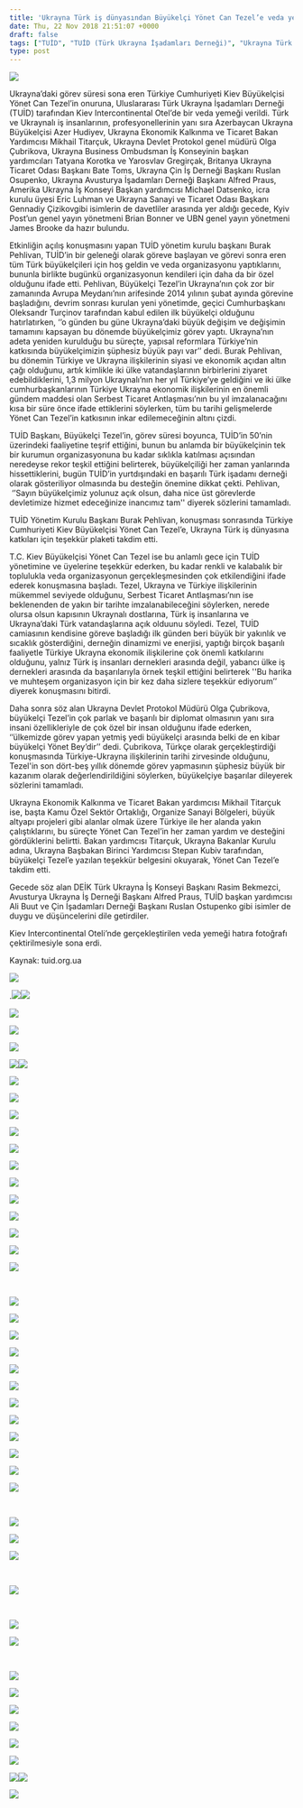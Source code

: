 ```yaml
---
title: 'Ukrayna Türk iş dünyasından Büyükelçi Yönet Can Tezel’e veda yemeği'
date: Thu, 22 Nov 2018 21:51:07 +0000
draft: false
tags: ["TUİD", "TUİD (Türk Ukrayna İşadamları Derneği)", "Ukrayna Türk İş Dünyası", "veda", "Yönet Can Tezel"]
type: post
---
```


![](https://burakpehlivan.org/wp-content/uploads/2018/11/IMG_9217-104.jpg)


Ukrayna’daki görev süresi sona eren Türkiye Cumhuriyeti Kiev Büyükelçisi Yönet Can Tezel’in onuruna, Uluslararası Türk Ukrayna İşadamları Derneği (TUİD) tarafından Kiev Intercontinental Otel’de bir veda yemeği verildi. Türk ve Ukraynalı iş insanlarının, profesyonellerinin yanı sıra Azerbaycan Ukrayna Büyükelçisi Azer Hudiyev, Ukrayna Ekonomik Kalkınma ve Ticaret Bakan Yardımcısı Mikhail Titarçuk, Ukrayna Devlet Protokol genel müdürü Olga Çubrikova, Ukrayna Business Ombudsman İş Konseyinin başkan yardımcıları Tatyana Korotka ve Yarosvlav Gregirçak, Britanya Ukrayna Ticaret Odası Başkanı Bate Toms, Ukrayna Çin İş Derneği Başkanı Ruslan Osupenko, Ukrayna Avusturya İşadamları Derneği Başkanı Alfred Praus, Amerika Ukrayna İş Konseyi Başkan yardımcısı Michael Datsenko, icra kurulu üyesi Eric Luhman ve Ukrayna Sanayi ve Ticaret Odası Başkanı Gennadiy Çizikovgibi isimlerin de davetliler arasında yer aldığı gecede, Kyiv Post’un genel yayın yönetmeni Brian Bonner ve UBN genel yayın yönetmeni James Brooke da hazır bulundu.




Etkinliğin açılış konuşmasını yapan TUİD yönetim kurulu başkanı Burak Pehlivan, TUİD’in bir geleneği olarak göreve başlayan ve görevi sonra eren tüm Türk büyükelçileri için hoş geldin ve veda organizasyonu yaptıklarını, bununla birlikte bugünkü organizasyonun kendileri için daha da bir özel olduğunu ifade etti. Pehlivan, Büyükelçi Tezel’in Ukrayna’nın çok zor bir zamanında Avrupa Meydanı’nın arifesinde 2014 yılının şubat ayında görevine başladığını, devrim sonrası kurulan yeni yönetimde, geçici Cumhurbaşkanı Oleksandr Turçinov tarafından kabul edilen ilk büyükelçi olduğunu hatırlatırken, ‘’o günden bu güne Ukrayna’daki büyük değişim ve değişimin tamamını kapsayan bu dönemde büyükelçimiz görev yaptı. Ukrayna’nın adeta yeniden kurulduğu bu süreçte, yapısal reformlara Türkiye’nin katkısında büyükelçimizin şüphesiz büyük payı var’’ dedi. Burak Pehlivan, bu dönemin Türkiye ve Ukrayna ilişkilerinin siyasi ve ekonomik açıdan altın çağı olduğunu, artık kimlikle iki ülke vatandaşlarının birbirlerini ziyaret edebildiklerini, 1,3 milyon Ukraynalı’nın her yıl Türkiye’ye geldiğini ve iki ülke cumhurbaşkanlarının Türkiye Ukrayna ekonomik ilişkilerinin en önemli gündem maddesi olan Serbest Ticaret Antlaşması’nın bu yıl imzalanacağını kısa bir süre önce ifade ettiklerini söylerken, tüm bu tarihi gelişmelerde Yönet Can Tezel’in katkısının inkar edilemeceğinin altını çizdi.




TUİD Başkanı, Büyükelçi Tezel’in, görev süresi boyunca, TUİD’in 50’nin üzerindeki faaliyetine teşrif ettiğini, bunun bu anlamda bir büyükelçinin tek bir kurumun organizasyonuna bu kadar sıklıkla katılması açısından neredeyse rekor teşkil ettiğini belirterek, büyükelçiliği her zaman yanlarında hissettiklerini, bugün TUİD’in yurtdışındaki en başarılı Türk işadamı derneği olarak gösteriliyor olmasında bu desteğin önemine dikkat çekti. Pehlivan,  ‘’Sayın büyükelçimiz yolunuz açık olsun, daha nice üst görevlerde devletimize hizmet edeceğinize inancımız tam'' diyerek sözlerini tamamladı.




TUİD Yönetim Kurulu Başkanı Burak Pehlivan, konuşması sonrasında Türkiye Cumhuriyeti Kiev Büyükelçisi Yönet Can Tezel’e, Ukrayna Türk iş dünyasına katkıları için teşekkür plaketi takdim etti.




T.C. Kiev Büyükelçisi Yönet Can Tezel ise bu anlamlı gece için TUİD yönetimine ve üyelerine teşekkür ederken, bu kadar renkli ve kalabalık bir toplulukla veda organizasyonun gerçekleşmesinden çok etkilendiğini ifade ederek konuşmasına başladı. Tezel, Ukrayna ve Türkiye ilişkilerinin mükemmel seviyede olduğunu, Serbest Ticaret Antlaşması’nın ise beklenenden de yakın bir tarihte imzalanabileceğini söylerken, nerede olursa olsun kapısının Ukraynalı dostlarına, Türk iş insanlarına ve Ukrayna’daki Türk vatandaşlarına açık olduunu söyledi. Tezel, TUİD camiasının kendisine göreve başladığı ilk günden beri büyük bir yakınlık ve sıcaklık gösterdiğini, derneğin dinamizmi ve enerjisi, yaptığı birçok başarılı faaliyetle Türkiye Ukrayna ekonomik ilişkilerine çok önemli katkılarını olduğunu, yalnız Türk iş insanları dernekleri arasında değil, yabancı ülke iş dernekleri arasında da başarılarıyla örnek teşkil ettiğini belirterek ''Bu harika ve muhteşem organizasyon için bir kez daha sizlere teşekkür ediyorum’’ diyerek konuşmasını bitirdi.




Daha sonra söz alan Ukrayna Devlet Protokol Müdürü Olga Çubrikova, büyükelçi Tezel’in çok parlak ve başarılı bir diplomat olmasının yanı sıra insani özellikleriyle de çok özel bir insan olduğunu ifade ederken, ‘’ülkemizde görev yapan yetmiş yedi büyükelçi arasında belki de en kibar büyükelçi Yönet Bey’dir’’ dedi. Çubrikova, Türkçe olarak gerçekleştirdiği konuşmasında Türkiye-Ukrayna ilişkilerinin tarihi zirvesinde olduğunu, Tezel'in son dört-beş yıllık dönemde görev yapmasının şüphesiz büyük bir kazanım olarak değerlendirildiğini söylerken, büyükelçiye başarılar dileyerek sözlerini tamamladı.




Ukrayna Ekonomik Kalkınma ve Ticaret Bakan yardımcısı Mikhail Titarçuk ise, başta Kamu Özel Sektör Ortaklığı, Organize Sanayi Bölgeleri, büyük altyapı projeleri gibi alanlar olmak üzere Türkiye ile her alanda yakın çalıştıklarını, bu süreçte Yönet Can Tezel’in her zaman yardım ve desteğini gördüklerini belirtti. Bakan yardımcısı Titarçuk, Ukrayna Bakanlar Kurulu adına, Ukrayna Başbakan Birinci Yardımcısı Stepan Kubiv tarafından, büyükelçi Tezel’e yazılan teşekkür belgesini okuyarak, Yönet Can Tezel’e takdim etti.




Gecede söz alan DEİK Türk Ukrayna İş Konseyi Başkanı Rasim Bekmezci, Avusturya Ukrayna İş Derneği Başkanı Alfred Praus, TUİD başkan yardımcısı Ali Buut ve Çin İşadamları Derneği Başkanı Ruslan Ostupenko gibi isimler de duygu ve düşüncelerini dile getirdiler.




Kiev Intercontinental Oteli’nde gerçekleştirilen veda yemeği hatıra fotoğrafı çektirilmesiyle sona erdi.


Kaynak: tuid.org.ua

![](https://burakpehlivan.org/wp-content/uploads/2018/11/IMG_9252-123-Копировать.jpg)


.![](https://burakpehlivan.org/wp-content/uploads/2018/11/IMG_9334-161-Копировать.jpg)![](https://burakpehlivan.org/wp-content/uploads/2018/11/IMG_9428-208-Копировать.jpg)


![](https://burakpehlivan.org/wp-content/uploads/2018/11/IMG_9154-69-Копировать.jpg)

![](https://burakpehlivan.org/wp-content/uploads/2018/11/IMG_9438-211-Копировать.jpg)

![](https://burakpehlivan.org/wp-content/uploads/2018/11/IMG_9424-207-Копировать.jpg)

![](https://burakpehlivan.org/wp-content/uploads/2018/11/IMG_9417-201-Копировать.jpg)![](https://burakpehlivan.org/wp-content/uploads/2018/11/IMG_9403-194-Копировать.jpg)

![](https://burakpehlivan.org/wp-content/uploads/2018/11/IMG_9413-199-Копировать.jpg)

![](https://burakpehlivan.org/wp-content/uploads/2018/11/IMG_9409-197-Копировать.jpg)

![](https://burakpehlivan.org/wp-content/uploads/2018/11/IMG_9082-35-Копировать.jpg)

![](https://burakpehlivan.org/wp-content/uploads/2018/11/IMG_9398-192-Копировать.jpg)

![](https://burakpehlivan.org/wp-content/uploads/2018/11/IMG_9389-187-Копировать.jpg)

![](https://burakpehlivan.org/wp-content/uploads/2018/11/IMG_9378-183-Копировать.jpg)

![](https://burakpehlivan.org/wp-content/uploads/2018/11/IMG_9368-177-Копировать.jpg)

![](https://burakpehlivan.org/wp-content/uploads/2018/11/IMG_9362-175-Копировать.jpg)

![](https://burakpehlivan.org/wp-content/uploads/2018/11/IMG_9352-172-Копировать.jpg)

![](https://burakpehlivan.org/wp-content/uploads/2018/11/IMG_9351-171-Копировать.jpg)

![](https://burakpehlivan.org/wp-content/uploads/2018/11/IMG_9343-166-Копировать.jpg)

![](https://burakpehlivan.org/wp-content/uploads/2018/11/IMG_9336-162-Копировать.jpg)

 

![](https://burakpehlivan.org/wp-content/uploads/2018/11/IMG_9326-156-Копировать.jpg)

![](https://burakpehlivan.org/wp-content/uploads/2018/11/IMG_9297-144-Копировать.jpg)

![](https://burakpehlivan.org/wp-content/uploads/2018/11/IMG_9288-140-Копировать.jpg)

![](https://burakpehlivan.org/wp-content/uploads/2018/11/IMG_9284-137-Копировать.jpg)

![](https://burakpehlivan.org/wp-content/uploads/2018/11/IMG_9259-128-Копировать.jpg)

![](https://burakpehlivan.org/wp-content/uploads/2018/11/IMG_9238-116-Копировать.jpg)

![](https://burakpehlivan.org/wp-content/uploads/2018/11/IMG_9235-114-Копировать.jpg)

![](https://burakpehlivan.org/wp-content/uploads/2018/11/IMG_9231-111-Копировать.jpg)

![](https://burakpehlivan.org/wp-content/uploads/2018/11/IMG_9220-106-Копировать.jpg)

![](https://burakpehlivan.org/wp-content/uploads/2018/11/IMG_9214-102-Копировать.jpg)

![](https://burakpehlivan.org/wp-content/uploads/2018/11/IMG_9189-87-Копировать.jpg)

![](https://burakpehlivan.org/wp-content/uploads/2018/11/IMG_9171-76-Копировать.jpg)

 

![](https://burakpehlivan.org/wp-content/uploads/2018/11/IMG_9146-65-Копировать.jpg)

![](https://burakpehlivan.org/wp-content/uploads/2018/11/IMG_9139-62-Копировать.jpg)

![](https://burakpehlivan.org/wp-content/uploads/2018/11/IMG_9135-59-Копировать.jpg)

 

![](https://burakpehlivan.org/wp-content/uploads/2018/11/IMG_9122-53-Копировать.jpg)

 

![](https://burakpehlivan.org/wp-content/uploads/2018/11/IMG_9120-52-Копировать.jpg)

![](https://burakpehlivan.org/wp-content/uploads/2018/11/IMG_9109-45-Копировать.jpg)

 

![](https://burakpehlivan.org/wp-content/uploads/2018/11/IMG_9072-32-Копировать.jpg)

![](https://burakpehlivan.org/wp-content/uploads/2018/11/IMG_9062-27-Копировать.jpg)

![](https://burakpehlivan.org/wp-content/uploads/2018/11/IMG_9044-16-Копировать.jpg)

![](https://burakpehlivan.org/wp-content/uploads/2018/11/IMG_9039-12-Копировать.jpg)

![](https://burakpehlivan.org/wp-content/uploads/2018/11/IMG_9034-10-Копировать.jpg)

![](https://burakpehlivan.org/wp-content/uploads/2018/11/IMG_9025-7-Копировать.jpg)

![](https://burakpehlivan.org/wp-content/uploads/2018/11/IMG_9024-6-Копировать.jpg)![](https://burakpehlivan.org/wp-content/uploads/2018/11/IMG_9406-195-Копировать.jpg)

![](https://burakpehlivan.org/wp-content/uploads/2018/11/IMG_9018-1-Копировать.jpg)